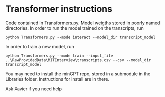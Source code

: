 # Transformer instructions

Code contained in Transformers.py. Model weigths stored in poorly named directories. In order to run the model trained on the transcripts, run 
```
python Transformers.py --mode interact --model_dir transcript_model
```

In order to train a new model, run 
```
python Transformers.py --mode train --input_file ..\RawProvidedData\MITInterview\transcripts.csv --csv --model_dir transcript_model
```

You may need to install the minGPT repo, stored in a submodule in the Libraries folder. Instructions for install are in there.

Ask Xavier if you need help
